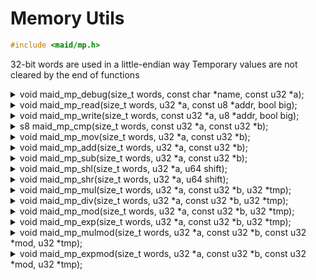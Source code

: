 <!---
 *  This file is part of libmaid
 *
 *  Libmaid is free software; you can redistribute it and/or
 *  modify it under the terms of the GNU Lesser General Public
 *  License as published by the Free Software Foundation; either
 *  version 2.1 of the License, or (at your option) any later version.
 *
 *  Libmaid is distributed in the hope that it will be useful,
 *  but WITHOUT ANY WARRANTY; without even the implied warranty of
 *  MERCHANTABILITY or FITNESS FOR A PARTICULAR PURPOSE.
 *  See the GNU Lesser General Public License for more details.
 *
 *  You should have received a copy of the GNU Lesser General Public
 *  License along with libmaid; if not, see <https://www.gnu.org/licenses/>.
--->

# Memory Utils

```c
#include <maid/mp.h>
```

32-bit words are used in a little-endian way
Temporary values are not cleared by the end of functions

<details>
<summary>void maid_mp_debug(size_t words, const char *name,
                            const u32 *a);</summary>
Prints a biginteger

### Parameters
| name  | description         |
|-------|---------------------|
| words | Amount of u32 words |
| name  | Name to print       |
| a     | Number to print     |

</details>

<details>
<summary>void maid_mp_read(size_t words, u32 *a,
                           const u8 *addr, bool big);</summary>
Reads a biginteger from memory

### Parameters
| name  | description         |
|-------|---------------------|
| words | Amount of u32 words |
| a     | Destination         |
| addr  | Memory to read      |
| big   | Little/Big endian   |

</details>

<details>
<summary>void maid_mp_write(size_t words, const u32 *a,
                            u8 *addr, bool big);</summary>
Writes a biginteger to memory

### Parameters
| name  | description          |
|-------|----------------------|
| words | Amount of u32 words  |
| a     | Source               |
| addr  | Memory to be written |
| big   | Little/Big endian    |

</details>

<details>
<summary>s8 maid_mp_cmp(size_t words, const u32 *a, const u32 *b);</summary>
Compares two bigintegers

### Parameters
| name  | description         |
|-------|---------------------|
| words | Amount of u32 words |
| a     | Number 1            |
| b     | Number 2 (NULL = 0) |

### Return value
| case  | description |
|-------|-------------|
| a > b | -1          |
| a = b |  0          |
| a < b |  1          |

</details>

<details>
<summary>void maid_mp_mov(size_t words, u32 *a, const u32 *b);</summary>
Sets a biginteger to another

### Parameters
| name  | description         |
|-------|---------------------|
| words | Amount of u32 words |
| a     | Destination         |
| b     | Source (NULL = 0)   |

</details>

<details>
<summary>void maid_mp_add(size_t words, u32 *a, const u32 *b);</summary>
Adds a biginteger to another

### Parameters
| name  | description         |
|-------|---------------------|
| words | Amount of u32 words |
| a     | Augend -> Total     |
| b     | Addend (NULL = 0)   |

</details>

<details>
<summary>void maid_mp_sub(size_t words, u32 *a, const u32 *b);</summary>
Subtracts a biginteger from another

### Parameters
| name  | description           |
|-------|-----------------------|
| words | Amount of u32 words   |
| a     | Minuend -> Difference |
| b     | Subtrahend (NULL = 0) |

</details>

<details>
<summary>void maid_mp_shl(size_t words, u32 *a, u64 shift);</summary>
Shifts a biginteger left

### Parameters
| name  | description           |
|-------|-----------------------|
| words | Amount of u32 words   |
| a     | Number to be shifted  |
| shift | Amount of shift       |

</details>

<details>
<summary>void maid_mp_shr(size_t words, u32 *a, u64 shift);</summary>
Shifts a biginteger right

### Parameters
| name  | description           |
|-------|-----------------------|
| words | Amount of u32 words   |
| a     | Number to be shifted  |
| shift | Amount of shift       |

</details>

<details>
<summary>void maid_mp_mul(size_t words, u32 *a, const u32 *b,
                          u32 *tmp);</summary>
Multiplies a biginteger by another

### Parameters
| name  | description              |
|-------|--------------------------|
| words | Amount of u32 words      |
| a     | Multiplicand -> Product  |
| b     | Multiplier (NULL = 1)    |
| tmp   | Temporary buffer (words) |

</details>

<details>
<summary>void maid_mp_div(size_t words, u32 *a, const u32 *b,
                          u32 *tmp);</summary>
Divides a biginteger by another

### Parameters
| name  | description                  |
|-------|------------------------------|
| words | Amount of u32 words          |
| a     | Dividend -> Quotient         |
| b     | Divisor (NULL = 1)           |
| tmp   | Temporary buffer (words * 2) |

</details>

<details>
<summary>void maid_mp_mod(size_t words, u32 *a, const u32 *b,
                          u32 *tmp);</summary>
Gets the remainder of a biginteger divided by another

### Parameters
| name  | description                  |
|-------|------------------------------|
| words | Amount of u32 words          |
| a     | Dividend -> Remainder        |
| b     | Divisor (NULL = 1)           |
| tmp   | Temporary buffer (words * 3) |

</details>

<details>
<summary>void maid_mp_exp(size_t words, u32 *a, const u32 *b,
                          u32 *tmp);</summary>
Raises a big integer to the power of another

### Parameters
| name  | description                  |
|-------|------------------------------|
| words | Amount of u32 words          |
| a     | Base -> Power                |
| b     | Exponent (NULL = 1)          |
| tmp   | Temporary buffer (words * 3) |

</details>

<details>
<summary>void maid_mp_mulmod(size_t words, u32 *a, const u32 *b,
                             const u32 *mod, u32 *tmp);</summary>
Modular multiplies a biginteger by another

### Parameters
| name  | description                   |
|-------|-------------------------------|
| words | Amount of u32 words           |
| a     | Multiplicand -> Product       |
| b     | Multiplier (NULL = 1)         |
| mod   | Modulo divisor                |
| tmp   | Temporary buffer (words * 12) |

</details>

<details>
<summary>void maid_mp_expmod(size_t words, u32 *a, const u32 *b,
                             const u32 *mod, u32 *tmp);</summary>
Raises a big integer to the modular power of another

### Parameters
| name  | description                   |
|-------|-------------------------------|
| words | Amount of u32 words           |
| a     | Base -> Power                 |
| b     | Exponent (NULL = 1)           |
| mod   | Modulo divisor                |
| tmp   | Temporary buffer (words * 14) |

</details>
